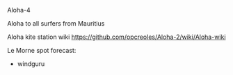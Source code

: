 Aloha-4

Aloha to all surfers from Mauritius

Aloha kite station wiki https://github.com/opcreoles/Aloha-2/wiki/Aloha-wiki

Le Morne spot forecast:
- windguru